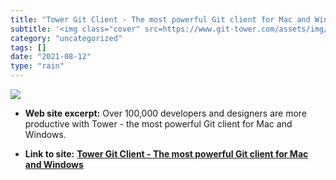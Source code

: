 ```yaml
---
title: "Tower Git Client - The most powerful Git client for Mac and Windows"
subtitle: '<img class="cover" src=https://www.git-tower.com/assets/img/tower-git-client_sharing-image.162866514...'
category: "uncategorized"
tags: []
date: "2021-08-12"
type: "rain"
---
```

<img class="cover" src=https://www.git-tower.com/assets/img/tower-git-client_sharing-image.1628665146.png>



* **Web site excerpt:** Over 100,000 developers and designers are more productive with Tower - the most powerful Git client for Mac and Windows.

* **Link to site:** **[Tower Git Client - The most powerful Git client for Mac and Windows](https://www.git-tower.com/mac)**